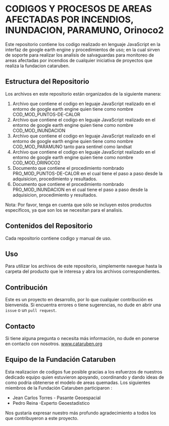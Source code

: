 # CODIGOS Y PROCESOS DE AREAS AFECTADAS POR INCENDIOS, INUNDACION, PARAMUNO, Orinoco2

Este repositorio contiene los codigo realizado en lenguaje JavaScript en la interfaz de google earth engine y procedimientos de uso; en la cual sirven de soporte para realizar los analisis de salvaguardas para monitoreo de areas afectadas por incendios de cualquier iniciativa de proyectos que realiza la fundacion cataruben.

## Estructura del Repositorio

Los archivos en este repositorio están organizados de la siguiente manera:
1) Archivo que contiene el codigo en leguaje JavaScript realizado en el entorno de google earth engine quien tiene como nombre COD_MOD_PUNTOS-DE-CALOR
2) Archivo que contiene el codigo en leguaje JavaScript realizado en el entorno de google earth engine quien tiene como nombre COD_MOD_INUNDACION
3) Archivo que contiene el codigo en leguaje JavaScript realizado en el entorno de google earth engine quien tiene como nombre COD_MOD_PARAMUNO tanto para sentinel como landsat
4) Archivo que contiene el codigo en leguaje JavaScript realizado en el entorno de google earth engine quien tiene como nombre COD_MOD_ORINOCO2
5) Documento que contiene el procedimiento nombrado PRO_MOD_PUNTOS-DE-CALOR en el cual tiene el paso a paso desde la adquisicion, procedimiento y resultados.
6) Documento que contiene el procedimiento nombrado PRO_MOD_INUNDACION en el cual tiene el paso a paso desde la adquisicion, procedimiento y resultados.

Nota: Por favor, tenga en cuenta que sólo se incluyen estos productos específicos, ya que son los se necesitan para el analisis.

## Contenidos del Repositorio

Cada repositorio contiene codigo y manual de uso.

## Uso

Para utilizar los archivos de este repositorio, simplemente navegue hasta la carpeta del producto que le interesa y abra los archivos correspondientes. 

## Contribución

Este es un proyecto en desarrollo, por lo que cualquier contribución es bienvenida. Si encuentra errores o tiene sugerencias, no dude en abrir una `issue` o un `pull request`.

## Contacto

Si tiene alguna pregunta o necesita más información, no dude en ponerse en contacto con nosotros.
www.cataruben.org

## Equipo de la Fundación Cataruben

Esta realizacion de codigos fue posible gracias a los esfuerzos de nuestros dedicado equipo quien estuvieron apoyando, coordinando y dando ideas de como podria obtenerse el modelo de areas quemadas. Los siguientes miembros de la Fundación Cataruben participaron :


- Jean Carlos Torres - Pasante Geoespacial
- Pedro Reina -Experto Geoestadistico

Nos gustaría expresar nuestro más profundo agradecimiento a todos los que contribuyeron a este proyecto.

